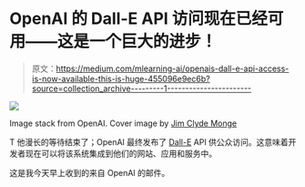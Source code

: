 # OpenAI 的 Dall-E API 访问现在已经可用——这是一个巨大的进步！

> 原文：<https://medium.com/mlearning-ai/openais-dall-e-api-access-is-now-available-this-is-huge-455096e9ec6b?source=collection_archive---------1----------------------->

![](img/b45e108f098a67d96d6dae59abb5639c.png)

Image stack from OpenAI. Cover image by [Jim Clyde Monge](https://medium.com/u/819323b399ac?source=post_page-----455096e9ec6b--------------------------------)

T 他漫长的等待结束了；OpenAI 最终发布了 [Dall-E](https://openai.com/dall-e-2/) API 供公众访问。这意味着开发者现在可以将该系统集成到他们的网站、应用和服务中。

这是我今天早上收到的来自 OpenAI 的邮件。